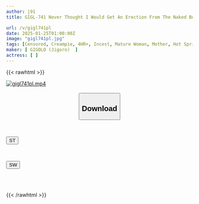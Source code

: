 ```yaml
---
author: j91
title: GIGL-741 Never Thought I Would Get An Erection From The Naked Body Of My Mother, Who Is Over 50 Years Old... I Went On A Hot Spring Trip With My Mother For The First Time In A Long Time. My Mother's Naked Body Was So Beautiful When We Were Alone In The Mixed Bath, And I Felt Like A Woman In My Mother's Body, So I Couldn't Help But Suck On Her Ripe Breasts...4

url: /v/gigl741pl
date: 2025-01-25T01:00:00Z
image: "gigl741pl.jpg"
tags: [Censored, Creampie, 4HR+, Incest, Mature Woman, Mother, Hot Spring	]
maker: [ GIGOLO (Jigoro)  ]
actress: [ ]
---
```



{{< rawhtml >}}

<div class="video" data-videoid="7G1bj9jGeQuAr9r">
    <a href="javascript:;">
        <img src="/v/gigl741pl/gigl741pl.jpg" width="WIDTH" height="HEIGHT" alt="gigl741pl.mp4" loading="lazy">
    </a>
</div>

<script type="text/javascript" src="https://j91.asia/asset/on-demand-st.js"></script>

<br>
  <link rel="stylesheet" href="https://j91.asia/asset/bs5.css">
  
  <center>
  <button class="btn btn-primary" type="button" data-bs-toggle="collapse" data-bs-target=".multi-collapse" aria-expanded="false" aria-controls="multiCollapseExample1 multiCollapseExample2"><h2>Download</h2></button></center>
</p>
<div class="row">
  <div class="col">
    <div class="collapse multi-collapse" id="multiCollapseExample1">
      <div class="card card-body">
	      	      <br>
<div class="buttons">  
<p><a href="/v/gigl741pl/st.html" target="_blank"><button class="btn-hover color-3"><i class="fa fa-download"></i> ST</button></a></p></div>
    </div>
  </div>
</div>
  <div class="col">
    <div class="collapse multi-collapse" id="multiCollapseExample2">
      <div class="card card-body">
	      <br>
<div class="buttons">
<p><a href="/v/gigl741pl/sw.html" target="_blank"><button class="btn-hover color-2"><i class="fa fa-download"></i> SW</button></a></p></div>
<br><br>
      </div>
    </div>
  </div>
</div>

{{< /rawhtml >}}